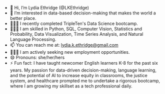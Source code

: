 - 👋 Hi, I’m Lydia Ethridge (@LKEthridge)
- 👀 I’m interested in data-based decision-making that makes the world a better place.
- 👩🏼‍🎓 I recently completed TripleTen's Data Science bootcamp.
- 👩🏽‍💻 I am skilled in Python, SQL, Computer Vision, Statistics and Probability, Data Visualization, Time Series Analysis, and Natural Language Processing.
- 📫 You can reach me at: lydia.k.ethridge@gmail.com
- 🙋🏼‍♀️ I am actively seeking new employment opportunities. 
- 😄 Pronouns: she/her/hers
- ⚡ Fun fact: I have taught newcomer English learners K-8 for the past six years.  My passion for data-driven decision-making, language learning, and the potential of AI to increase equity in classrooms, the justice system, and healthcare prompted me to undertake a rigorous bootcamp, where I am growing my skillset as a tech professional daily.
